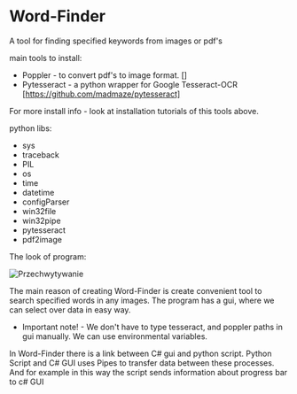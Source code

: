 # Word-Finder
A tool for finding specified keywords from images or pdf's <br />

main tools to install: <br /> 
- Poppler - to convert pdf's to image format. [] <br />
- Pytesseract - a python wrapper for Google Tesseract-OCR [https://github.com/madmaze/pytesseract] <br />

For more install info - look at installation tutorials of this tools above. <br />

python libs:
- sys
- traceback
- PIL
- os
- time
- datetime
- configParser
- win32file
- win32pipe
- pytesseract
- pdf2image

The look of program:

![Przechwytywanie](https://user-images.githubusercontent.com/33838656/203017649-9d5813be-5432-49eb-b3af-1493bde925ee.PNG) <br />

The main reason of creating Word-Finder is create convenient tool to search specified words in any images. The program has a gui, where we can select over data in easy way. <br />

- Important note! - We don't have to type tesseract, and poppler paths in gui manually. We can use environmental variables. <br />

In Word-Finder there is a link between C# gui and python script. Python Script and C# GUI uses Pipes to transfer data between these processes. And for example in this way the script sends information about progress bar to c# GUI <br />
